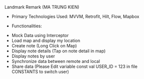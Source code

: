 Landmark Remark (MA TRUNG KIEN)

- Primary Technologies Used: MVVM, Retrofit, Hilt, Flow, Mapbox

- Functionalities:

 + Mock Data using Interceptor
 + Load map and display my location
 + Create note (Long Click on Map)
 + Display note details (Tap on note detail in map)
 + Display notes by user
 + Synchronize data between remote and local
 + Share data (Please Edit variable const val USER_ID = 123
in file CONSTANTS to switch user)
